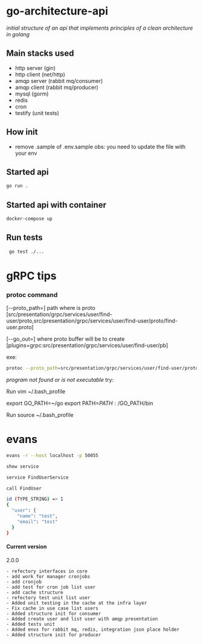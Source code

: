 # go-architecture-api

*initial structure of an api that implements principles of a clean architecture in golang*

## Main stacks used

- http server (gin)
- http client (net/http)
- amqp server (rabbit mq/consumer)
- amqp client (rabbit mq/producer)
- mysql (gorm)
- redis 
- cron
- testify (unit tests)

## How init

- remove .sample of .env.sample
obs: you need to update the file with your env

## Started api

```bash
go run .
```

## Started api with container

```bash
docker-compose up
```

## Run tests
```bash
 go test ./...
```

# gRPC tips

### protoc command

[--proto_path=] path where is proto [src/presentation/grpc/services/user/find-user/proto,src/presentation/grpc/services/user/find-user/proto/find-user.proto]

[--go_out=] where proto buffer will be to create [plugins=grpc:src/presentation/grpc/services/user/find-user/pb]

exe: 

```bash
protoc --proto_path=src/presentation/grpc/services/user/find-user/proto src/presentation/grpc/services/user/find-user/proto/find-user.proto --go_out=plugins=grpc:src/presentation/grpc/services/user/find-user/pb
```

*program not found or is not executable*
try: 

Run vim ~/.bash_profile

export GO_PATH=~/go
export PATH=$PATH:/$GO_PATH/bin

Run source ~/.bash_profile


# evans 

```bash
evans -r --host localhost -p 50055
```

```bash
show service
```

```bash
service FindUserService
```

```bash
call FindUser

id (TYPE_STRING) => 1
{
  "user": {
    "name": "test",
    "email": "test"
  }
}
```

#### Current version

2.0.0

```
- refectory interfaces in core
- add work for manager cronjobs
- add cronjob
- add test for cron job list user
- add cache structure
- refectory test unit list user
- Added unit testing in the cache at the infra layer
- Fix cache in use case list users
- Added structure init for consumer 
- Added create user and list user with amqp presentation 
- Added tests unit
- Added envs for rabbit mq, redis, integration json place holder
- Added structure init for producer  
```